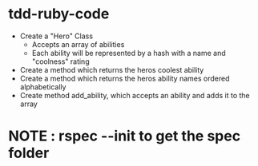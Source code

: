 # tdd-ruby-code

* Create a "Hero" Class 
  * Accepts an array of abilities
  * Each ability will be represented by a hash with a name and "coolness" rating
* Create a method which returns the heros coolest ability
* Create a method which returns the heros ability names ordered alphabetically
* Create method add_ability, which accepts an ability and adds it to the array


# NOTE : rspec --init to get the spec folder
